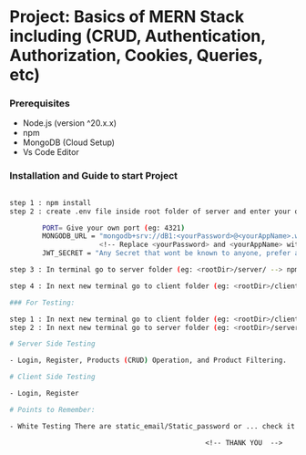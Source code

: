 # Project: Basics of MERN Stack including (CRUD, Authentication, Authorization, Cookies, Queries, etc)

### Prerequisites

- Node.js (version ^20.x.x)
- npm
- MongoDB (Cloud Setup)
- Vs Code Editor

### Installation and Guide to start Project

```bash

step 1 : npm install
step 2 : create .env file inside root folder of server and enter your own value: (for eg.)

        PORT= Give your own port (eg: 4321)
        MONGODB_URL = "mongodb+srv://dB1:<yourPassword>@<yourAppName>.wxsnpxt.mongodb.net/?retryWrites=true&w=majority&appName=<yourAppName>"
                      <!-- Replace <yourPassword> and <yourAppName> with the password and Database name -->
        JWT_SECRET = "Any Secret that wont be known to anyone, prefer a strong one (eg: BJKHSHKLCKLSJKLCJSCKLHSKLCH......)"

step 3 : In terminal go to server folder (eg: <rootDir>/server/ --> npm run dev);

step 4 : In next new terminal go to client folder (eg: <rootDir>/client/ --> npm run dev);

### For Testing:

step 1 : In next new terminal go to client folder (eg: <rootDir>/client/ --> npm test);
step 2 : In next new terminal go to server folder (eg: <rootDir>/server/ --> npm test);

# Server Side Testing

- Login, Register, Products (CRUD) Operation, and Product Filtering.

# Client Side Testing

- Login, Register

# Points to Remember:

- White Testing There are static_email/Static_password or ... check it and replace it on every check for error free Testing.

```

                                                    <!-- THANK YOU  -->
